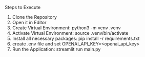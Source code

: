 Steps to Execute
1. Clone the Repository
2. Open it in Editor
3. Create Virtual Environment: python3 -m venv .venv 
4. Activate Virtual Environment: source .venv/bin/activate
5. Install all necessary packages: pip install -r requirements.txt
6. create .env file and set OPENAI_API_KEY=<openai_api_key>
7. Run the Application: streamlit run  main.py
